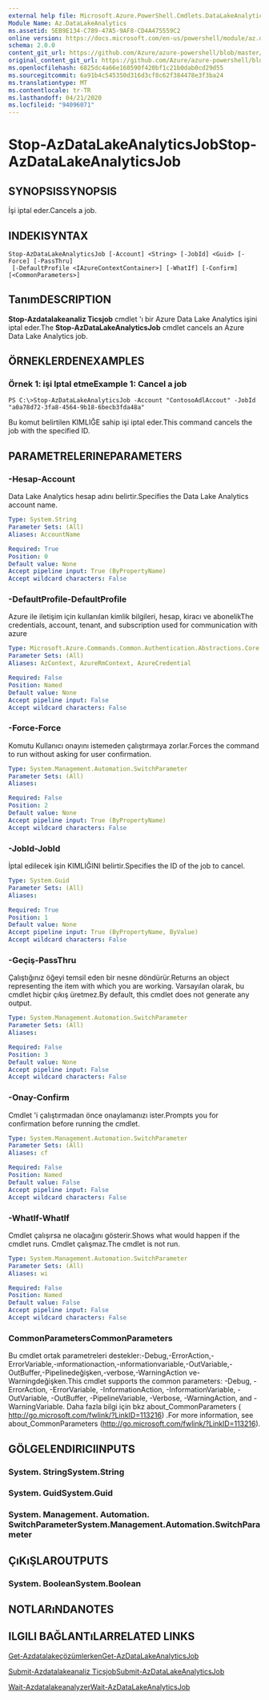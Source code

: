```yaml
---
external help file: Microsoft.Azure.PowerShell.Cmdlets.DataLakeAnalytics.dll-Help.xml
Module Name: Az.DataLakeAnalytics
ms.assetid: 5EB9E134-C789-47A5-9AF8-CD4A475559C2
online version: https://docs.microsoft.com/en-us/powershell/module/az.datalakeanalytics/stop-azdatalakeanalyticsjob
schema: 2.0.0
content_git_url: https://github.com/Azure/azure-powershell/blob/master/src/DataLakeAnalytics/DataLakeAnalytics/help/Stop-AzDataLakeAnalyticsJob.md
original_content_git_url: https://github.com/Azure/azure-powershell/blob/master/src/DataLakeAnalytics/DataLakeAnalytics/help/Stop-AzDataLakeAnalyticsJob.md
ms.openlocfilehash: 6825dc4a66e160590f420bf1c21b0dab0cd29d55
ms.sourcegitcommit: 6a91b4c545350d316d3cf8c62f384478e3f3ba24
ms.translationtype: MT
ms.contentlocale: tr-TR
ms.lasthandoff: 04/21/2020
ms.locfileid: "94096071"
---
```

# <span data-ttu-id="ab191-101">Stop-AzDataLakeAnalyticsJob</span><span class="sxs-lookup"><span data-stu-id="ab191-101">Stop-AzDataLakeAnalyticsJob</span></span>

## <span data-ttu-id="ab191-102">SYNOPSIS</span><span class="sxs-lookup"><span data-stu-id="ab191-102">SYNOPSIS</span></span>
<span data-ttu-id="ab191-103">İşi iptal eder.</span><span class="sxs-lookup"><span data-stu-id="ab191-103">Cancels a job.</span></span>

## <span data-ttu-id="ab191-104">INDEKI</span><span class="sxs-lookup"><span data-stu-id="ab191-104">SYNTAX</span></span>

```
Stop-AzDataLakeAnalyticsJob [-Account] <String> [-JobId] <Guid> [-Force] [-PassThru]
 [-DefaultProfile <IAzureContextContainer>] [-WhatIf] [-Confirm] [<CommonParameters>]
```

## <span data-ttu-id="ab191-105">Tanım</span><span class="sxs-lookup"><span data-stu-id="ab191-105">DESCRIPTION</span></span>
<span data-ttu-id="ab191-106">**Stop-Azdatalakeanaliz Ticsjob** cmdlet 'ı bir Azure Data Lake Analytics işini iptal eder.</span><span class="sxs-lookup"><span data-stu-id="ab191-106">The **Stop-AzDataLakeAnalyticsJob** cmdlet cancels an Azure Data Lake Analytics job.</span></span>

## <span data-ttu-id="ab191-107">ÖRNEKLERDEN</span><span class="sxs-lookup"><span data-stu-id="ab191-107">EXAMPLES</span></span>

### <span data-ttu-id="ab191-108">Örnek 1: işi Iptal etme</span><span class="sxs-lookup"><span data-stu-id="ab191-108">Example 1: Cancel a job</span></span>
```
PS C:\>Stop-AzDataLakeAnalyticsJob -Account "ContosoAdlAccout" -JobId "a0a78d72-3fa8-4564-9b18-6becb3fda48a"
```

<span data-ttu-id="ab191-109">Bu komut belirtilen KIMLIĞE sahip işi iptal eder.</span><span class="sxs-lookup"><span data-stu-id="ab191-109">This command cancels the job with the specified ID.</span></span>

## <span data-ttu-id="ab191-110">PARAMETRELERINE</span><span class="sxs-lookup"><span data-stu-id="ab191-110">PARAMETERS</span></span>

### <span data-ttu-id="ab191-111">-Hesap</span><span class="sxs-lookup"><span data-stu-id="ab191-111">-Account</span></span>
<span data-ttu-id="ab191-112">Data Lake Analytics hesap adını belirtir.</span><span class="sxs-lookup"><span data-stu-id="ab191-112">Specifies the Data Lake Analytics account name.</span></span>

```yaml
Type: System.String
Parameter Sets: (All)
Aliases: AccountName

Required: True
Position: 0
Default value: None
Accept pipeline input: True (ByPropertyName)
Accept wildcard characters: False
```

### <span data-ttu-id="ab191-113">-DefaultProfile</span><span class="sxs-lookup"><span data-stu-id="ab191-113">-DefaultProfile</span></span>
<span data-ttu-id="ab191-114">Azure ile iletişim için kullanılan kimlik bilgileri, hesap, kiracı ve abonelik</span><span class="sxs-lookup"><span data-stu-id="ab191-114">The credentials, account, tenant, and subscription used for communication with azure</span></span>

```yaml
Type: Microsoft.Azure.Commands.Common.Authentication.Abstractions.Core.IAzureContextContainer
Parameter Sets: (All)
Aliases: AzContext, AzureRmContext, AzureCredential

Required: False
Position: Named
Default value: None
Accept pipeline input: False
Accept wildcard characters: False
```

### <span data-ttu-id="ab191-115">-Force</span><span class="sxs-lookup"><span data-stu-id="ab191-115">-Force</span></span>
<span data-ttu-id="ab191-116">Komutu Kullanıcı onayını istemeden çalıştırmaya zorlar.</span><span class="sxs-lookup"><span data-stu-id="ab191-116">Forces the command to run without asking for user confirmation.</span></span>

```yaml
Type: System.Management.Automation.SwitchParameter
Parameter Sets: (All)
Aliases:

Required: False
Position: 2
Default value: None
Accept pipeline input: True (ByPropertyName)
Accept wildcard characters: False
```

### <span data-ttu-id="ab191-117">-JobId</span><span class="sxs-lookup"><span data-stu-id="ab191-117">-JobId</span></span>
<span data-ttu-id="ab191-118">İptal edilecek işin KIMLIĞINI belirtir.</span><span class="sxs-lookup"><span data-stu-id="ab191-118">Specifies the ID of the job to cancel.</span></span>

```yaml
Type: System.Guid
Parameter Sets: (All)
Aliases:

Required: True
Position: 1
Default value: None
Accept pipeline input: True (ByPropertyName, ByValue)
Accept wildcard characters: False
```

### <span data-ttu-id="ab191-119">-Geçiş</span><span class="sxs-lookup"><span data-stu-id="ab191-119">-PassThru</span></span>
<span data-ttu-id="ab191-120">Çalıştığınız öğeyi temsil eden bir nesne döndürür.</span><span class="sxs-lookup"><span data-stu-id="ab191-120">Returns an object representing the item with which you are working.</span></span>
<span data-ttu-id="ab191-121">Varsayılan olarak, bu cmdlet hiçbir çıkış üretmez.</span><span class="sxs-lookup"><span data-stu-id="ab191-121">By default, this cmdlet does not generate any output.</span></span>

```yaml
Type: System.Management.Automation.SwitchParameter
Parameter Sets: (All)
Aliases:

Required: False
Position: 3
Default value: None
Accept pipeline input: False
Accept wildcard characters: False
```

### <span data-ttu-id="ab191-122">-Onay</span><span class="sxs-lookup"><span data-stu-id="ab191-122">-Confirm</span></span>
<span data-ttu-id="ab191-123">Cmdlet 'i çalıştırmadan önce onaylamanızı ister.</span><span class="sxs-lookup"><span data-stu-id="ab191-123">Prompts you for confirmation before running the cmdlet.</span></span>

```yaml
Type: System.Management.Automation.SwitchParameter
Parameter Sets: (All)
Aliases: cf

Required: False
Position: Named
Default value: False
Accept pipeline input: False
Accept wildcard characters: False
```

### <span data-ttu-id="ab191-124">-WhatIf</span><span class="sxs-lookup"><span data-stu-id="ab191-124">-WhatIf</span></span>
<span data-ttu-id="ab191-125">Cmdlet çalışırsa ne olacağını gösterir.</span><span class="sxs-lookup"><span data-stu-id="ab191-125">Shows what would happen if the cmdlet runs.</span></span>
<span data-ttu-id="ab191-126">Cmdlet çalışmaz.</span><span class="sxs-lookup"><span data-stu-id="ab191-126">The cmdlet is not run.</span></span>

```yaml
Type: System.Management.Automation.SwitchParameter
Parameter Sets: (All)
Aliases: wi

Required: False
Position: Named
Default value: False
Accept pipeline input: False
Accept wildcard characters: False
```

### <span data-ttu-id="ab191-127">CommonParameters</span><span class="sxs-lookup"><span data-stu-id="ab191-127">CommonParameters</span></span>
<span data-ttu-id="ab191-128">Bu cmdlet ortak parametreleri destekler:-Debug,-ErrorAction,-ErrorVariable,-ınformationaction,-ınformationvariable,-OutVariable,-OutBuffer,-Pipelinedeğişken,-verbose,-WarningAction ve-Warningdeğişken.</span><span class="sxs-lookup"><span data-stu-id="ab191-128">This cmdlet supports the common parameters: -Debug, -ErrorAction, -ErrorVariable, -InformationAction, -InformationVariable, -OutVariable, -OutBuffer, -PipelineVariable, -Verbose, -WarningAction, and -WarningVariable.</span></span> <span data-ttu-id="ab191-129">Daha fazla bilgi için bkz about_CommonParameters ( http://go.microsoft.com/fwlink/?LinkID=113216) .</span><span class="sxs-lookup"><span data-stu-id="ab191-129">For more information, see about_CommonParameters (http://go.microsoft.com/fwlink/?LinkID=113216).</span></span>

## <span data-ttu-id="ab191-130">GÖLGELENDIRICI</span><span class="sxs-lookup"><span data-stu-id="ab191-130">INPUTS</span></span>

### <span data-ttu-id="ab191-131">System. String</span><span class="sxs-lookup"><span data-stu-id="ab191-131">System.String</span></span>

### <span data-ttu-id="ab191-132">System. Guid</span><span class="sxs-lookup"><span data-stu-id="ab191-132">System.Guid</span></span>

### <span data-ttu-id="ab191-133">System. Management. Automation. SwitchParameter</span><span class="sxs-lookup"><span data-stu-id="ab191-133">System.Management.Automation.SwitchParameter</span></span>

## <span data-ttu-id="ab191-134">ÇıKıŞLAR</span><span class="sxs-lookup"><span data-stu-id="ab191-134">OUTPUTS</span></span>

### <span data-ttu-id="ab191-135">System. Boolean</span><span class="sxs-lookup"><span data-stu-id="ab191-135">System.Boolean</span></span>

## <span data-ttu-id="ab191-136">NOTLARıNDA</span><span class="sxs-lookup"><span data-stu-id="ab191-136">NOTES</span></span>

## <span data-ttu-id="ab191-137">ILGILI BAĞLANTıLAR</span><span class="sxs-lookup"><span data-stu-id="ab191-137">RELATED LINKS</span></span>

[<span data-ttu-id="ab191-138">Get-Azdatalakeçözümlerken</span><span class="sxs-lookup"><span data-stu-id="ab191-138">Get-AzDataLakeAnalyticsJob</span></span>](./Get-AzDataLakeAnalyticsJob.md)

[<span data-ttu-id="ab191-139">Submit-Azdatalakeanaliz Ticsjob</span><span class="sxs-lookup"><span data-stu-id="ab191-139">Submit-AzDataLakeAnalyticsJob</span></span>](./Submit-AzDataLakeAnalyticsJob.md)

[<span data-ttu-id="ab191-140">Wait-Azdatalakeanalyzer</span><span class="sxs-lookup"><span data-stu-id="ab191-140">Wait-AzDataLakeAnalyticsJob</span></span>](./Wait-AzDataLakeAnalyticsJob.md)


